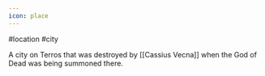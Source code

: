 ```yaml
---
icon: place 
---
```

#location #city 

A city on Terros that was destroyed by [[Cassius Vecna]] when the God of Dead was being summoned there.

